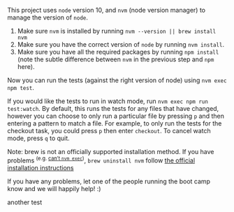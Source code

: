 This project uses `node` version 10, and `nvm` (node version manager) to manage the version of `node`.

1. Make sure `nvm` is installed by running `nvm --version || brew install nvm`
2. Make sure you have the correct version of `node` by running `nvm install`.
3. Make sure you have all the required packages by running `npm install` (note the subtle difference between `nvm` in the previous step and `npm` here).

Now you can run the tests (against the right version of node) using `nvm exec npm test`.

If you would like the tests to run in watch mode, run `nvm exec npm run test:watch`. By default, this runs the tests for any files that have changed, however you can choose to only run a particular file by pressing `p` and then entering a pattern to match a file. For example, to only run the tests for the checkout task, you could press `p` then enter `checkout`. To cancel watch mode, press `q` to quit.

Note: brew is not an officially supported installation method. If you have problems <sup>(e.g. [can’t `nvm exec`](https://github.com/nvm-sh/nvm/issues/856))</sup>, `brew uninstall nvm` follow [the official installation instructions](https://github.com/nvm-sh/nvm/blob/master/README.md#installing-and-updating)

If you have any problems, let one of the people running the boot camp know and we will happily help! :)

another test
